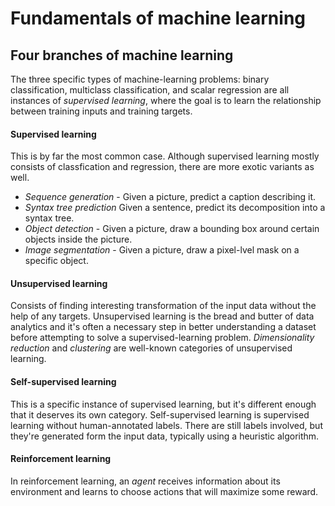 # Fundamentals of machine learning

## Four branches of machine learning
The three specific types of machine-learning problems: binary classification, multiclass classification, and scalar regression are all instances of *supervised learning*,
where the goal is to learn the relationship between training inputs and training targets.

#### Supervised learning
This is by far the most common case. Although supervised learning mostly consists of classfication and regression, there are more exotic variants as well.
* *Sequence generation* - Given a picture, predict a caption describing it.
* *Syntax tree prediction* Given a sentence, predict its decomposition into a syntax tree.
* *Object detection* - Given a picture, draw a bounding box around certain objects inside the picture.
* *Image segmentation* - Given a picture, draw a pixel-lvel mask on a specific object.
#### Unsupervised learning
Consists of finding interesting transformation of the input data without the help of any targets. Unsupervised learning is the bread and butter of data analytics and it's
often a necessary step in better understanding a dataset before attempting to solve a supervised-learning problem. *Dimensionality reduction* and *clustering* are
well-known categories of unsupervised learning.
#### Self-supervised learning
This is a specific instance of supervised learning, but it's different enough that it deserves its own category. Self-supervised learning is supervised learning without
human-annotated labels. There are still labels involved, but they're generated form the input data, typically using a heuristic algorithm.
#### Reinforcement learning
In reinforcement learning, an *agent* receives information about its environment and learns to choose actions that will maximize some reward.
